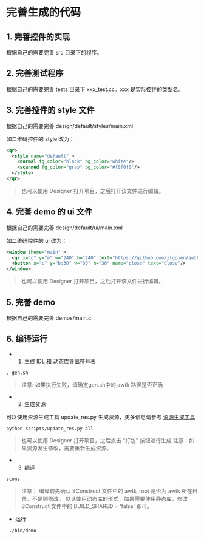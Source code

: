 
# 完善生成的代码

## 1. 完善控件的实现

根据自己的需要完善 src 目录下的程序。

## 2. 完善测试程序

根据自己的需要完善 tests 目录下 xxx_test.cc。xxx 是实际控件的类型名。

## 3. 完善控件的 style 文件

根据自己的需要完善 design/default/styles/main.xml

如二维码控件的 style 改为：

```xml
<qr>
  <style name="default" >
    <normal fg_color="black" bg_color="white"/>
    <scanned fg_color="gray" bg_color="#f0f0f0"/>
  </style>
</qr>
```
> 也可以使用 Designer 打开项目，之后打开该文件进行编辑。

## 4. 完善 demo 的 ui 文件

根据自己的需要完善 design/default/ui/main.xml

如二维码控件的 ui 改为：

```xml
<window theme="main" >
  <qr x="c" y="m" w="240" h="240" text="https://github.com/zlgopen/awtk" />
  <button x="c" y="b:30" w="80" h="30" name="close" text="Close"/>
</window>
```
> 也可以使用 Designer 打开项目，之后打开该文件进行编辑。

## 5. 完善 demo

根据自己的需要完善 demos/main.c

## 6. 编译运行

* 1. 生成 IDL 和 动态库导出符号表

```
. gen.sh
```
> 注意: 如果执行失败，请确定gen.sh中的 awtk 路径是否正确

* 2. 生成资源

可以使用资源生成工具 update_res.py 生成资源，更多信息请参考 [资源生成工具](../template/scripts/README.md)

```
python scripts/update_res.py all
```
> 也可以使用 Designer 打开项目，之后点击 “打包” 按钮进行生成
> 注意：如果资源发生修改，需要重新生成资源。

* 3. 编译

```
scons
```
> 注意：
> 编译前先确认 SConstruct 文件中的 awtk_root 是否为 awtk 所在目录，不是则修改。
> 默认使用动态库的形式，如果需要使用静态库，修改 SConstruct 文件中的 BUILD_SHARED = 'false' 即可。


* 运行
```
 ./bin/demo
```
